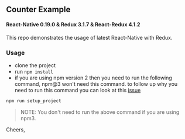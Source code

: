 ## Counter Example

#### React-Native 0.19.0 & Redux 3.1.7 & React-Redux 4.1.2

This repo demonstrates the usage of latest React-Native with Redux.

### Usage

- clone the project
- run `npm install`
- if you are using npm version 2 then you need to run the following command, npm@3 won't need this command. to follow up why you need to run this command you can look at this [issue](https://github.com/rackt/react-redux/issues/236)

```js
npm run setup_project
```

> NOTE: You don't need to run the above command if you are using npm3.

Cheers,
